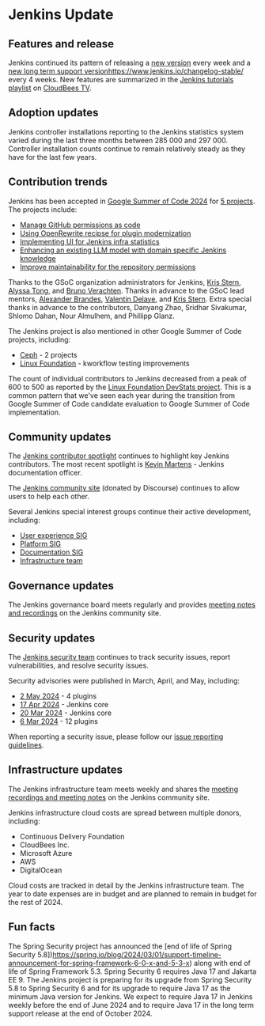 # Jenkins Update

## Features and release

Jenkins continued its pattern of releasing a [new version](https://www.jenkins.io/changelog/) every week and a [new long term support version]()https://www.jenkins.io/changelog-stable/ every 4 weeks.
New features are summarized in the [Jenkins tutorials playlist](https://www.youtube.com/playlist?list=PLvBBnHmZuNQJeznYL2F-MpZYBUeLIXYEe) on [CloudBees TV](https://www.youtube.com/@CloudBeesTV).

## Adoption updates

Jenkins controller installations reporting to the Jenkins statistics system varied during the last three months between 285 000 and 297 000.
Controller installation counts continue to remain relatively steady as they have for the last few years.

## Contribution trends

Jenkins has been accepted in [Google Summer of Code 2024](https://summerofcode.withgoogle.com/programs/2024/projects) for [5 projects](https://www.jenkins.io/blog/2024/05/01/google-summer-of-code-congrats-and-welcome/).
The projects include:

* [Manage GitHub permissions as code](https://www.jenkins.io/projects/gsoc/2024/project-ideas/automating-rpu-for-jenkinsci-organization/)
* [Using OpenRewrite recipse for plugin modernization](https://www.jenkins.io/projects/gsoc/2024/project-ideas/using-openrewrite-recipes-for-plugin-modernization-or-automation-plugin-build-metadata-updates/)
* [Implementing UI for Jenkins infra statistics](https://www.jenkins.io/projects/gsoc/2024/project-ideas/implementing-ui-for-jenkins-infra-statistics/)
* [Enhancing an existing LLM model with domain specific Jenkins knowledge](https://www.jenkins.io/projects/gsoc/2024/project-ideas/enhancing-an-existing-llm-model-with-domain-specific-jenkins-knowledge/)
* [Improve maintainability for the repository permissions](https://www.jenkins.io/projects/gsoc/2024/projects/improving-maintainability-of-rpu)

Thanks to the GSoC organization administrators for Jenkins, [Kris Stern](https://www.jenkins.io/blog/authors/krisstern/), [Alyssa Tong](https://www.jenkins.io/blog/authors/alyssat/), and [Bruno Verachten](https://www.jenkins.io/blog/authors/gounthar/).
Thanks in advance to the GSoC lead mentors, [Alexander Brandes](https://www.jenkins.io/blog/authors/notmyfault/), [Valentin Delaye](https://www.jenkins.io/blog/authors/jonesbusy), and [Kris Stern](https://www.jenkins.io/blog/authors/krisstern/).
Extra special thanks in advance to the contributors, Danyang Zhao, Sridhar Sivakumar, Shlomo Dahan, Nour Almulhem, and Phillipp Glanz.

The Jenkins project is also mentioned in other Google Summer of Code projects, including:

* [Ceph](https://summerofcode.withgoogle.com/programs/2024/projects/SG1yEXSM) - 2 projects
* [Linux Foundation](https://summerofcode.withgoogle.com/programs/2024/projects/dtZ1xm2i) - kworkflow testing improvements

The count of individual contributors to Jenkins decreased from a peak of 600 to 500 as reported by the [Linux Foundation DevStats project](https://jenkins.devstats.cd.foundation/d/7/companies-contributing-in-repository-groups?orgId=1).
This is a common pattern that we've seen each year during the transition from Google Summer of Code candidate evaluation to Google Summer of Code implementation.

## Community updates

The [Jenkins contributor spotlight](https://contributors.jenkins.io/) continues to highlight key Jenkins contributors.
The most recent spotlight is [Kevin Martens](https://contributors.jenkins.io/pages/contributors/kevin-martens/) - Jenkins documentation officer.

The [Jenkins community site](https://community.jenkins.io/) (donated by Discourse) continues to allow users to help each other.

Several Jenkins special interest groups continue their active development, including:

* [User experience SIG](https://community.jenkins.io/tag/sig-ux)
* [Platform SIG](https://community.jenkins.io/tag/sig-platform)
* [Documentation SIG](https://community.jenkins.io/tag/sig-docs)
* [Infrastructure team](https://community.jenkins.io/tag/sig-infra)

## Governance updates

The Jenkins governance board meets regularly and provides [meeting notes and recordings](https://community.jenkins.io/tag/governance) on the Jenkins community site.

## Security updates

The [Jenkins security team](https://www.jenkins.io/security/) continues to track security issues, report vulnerabilities, and resolve security issues.

Security advisories were published in March, April, and May, including:

* [2 May 2024](https://www.jenkins.io/security/advisory/2024-05-02/) - 4 plugins
* [17 Apr 2024](https://www.jenkins.io/security/advisory/2024-04-17/) - Jenkins core
* [20 Mar 2024](https://www.jenkins.io/security/advisory/2024-03-20/) - Jenkins core
* [6 Mar 2024](https://www.jenkins.io/security/advisory/2024-03-06/) - 12 plugins

When reporting a security issue, please follow our [issue reporting guidelines](https://www.jenkins.io/security/reporting/).

## Infrastructure updates

The Jenkins infrastructure team meets weekly and shares the [meeting recordings and meeting notes](https://community.jenkins.io/tag/sig-infra) on the Jenkins community site.

Jenkins infrastructure cloud costs are spread between multiple donors, including:

* Continuous Delivery Foundation
* CloudBees Inc.
* Microsoft Azure
* AWS
* DigitalOcean

Cloud costs are tracked in detail by the Jenkins infrastructure team.
The year to date expenses are in budget and are planned to remain in budget for the rest of 2024.

## Fun facts

The Spring Security project has announced the [end of life of Spring Security 5.8])https://spring.io/blog/2024/03/01/support-timeline-announcement-for-spring-framework-6-0-x-and-5-3-x) along with end of life of Spring Framework 5.3.
Spring Security 6 requires Java 17 and Jakarta EE 9.
The Jenkins project is preparing for its upgrade from Spring Security 5.8 to Spring Security 6 and for its upgrade to require Java 17 as the minimum Java version for Jenkins.
We expect to require Java 17 in Jenkins weekly before the end of June 2024 and to require Java 17 in the long term support release at the end of October 2024.
